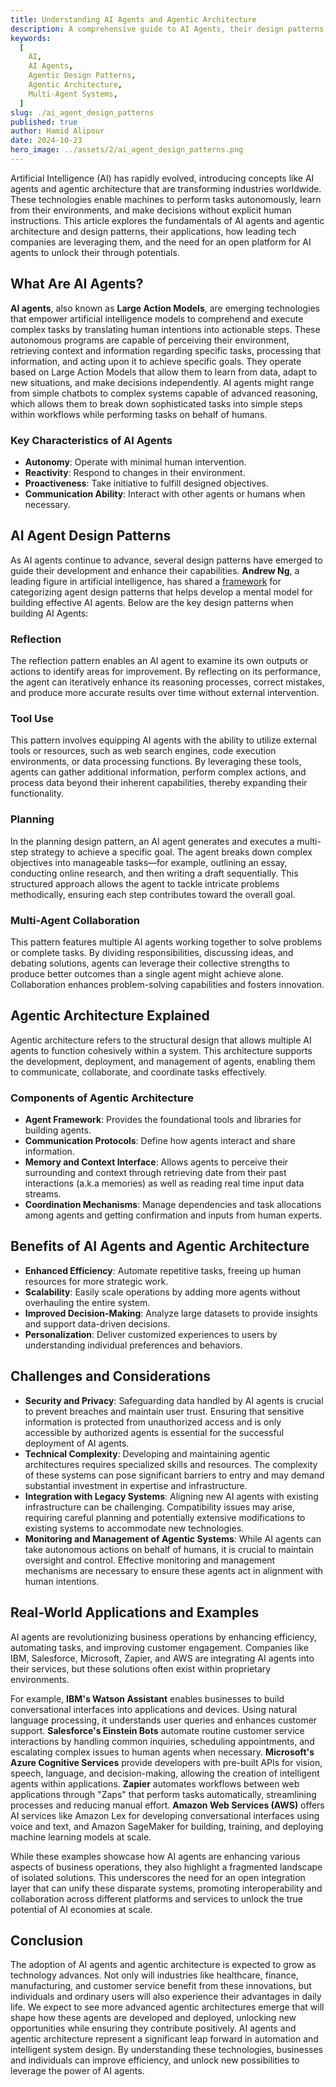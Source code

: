 ```yaml
---
title: Understanding AI Agents and Agentic Architecture
description: A comprehensive guide to AI Agents, their design patterns, and the principles of agentic architecture.
keywords:
  [
    AI,
    AI Agents,
    Agentic Design Patterns,
    Agentic Architecture,
    Multi-Agent Systems,
  ]
slug: ./ai_agent_design_patterns
published: true
author: Hamid Alipour
date: 2024-10-23
hero_image: ../assets/2/ai_agent_design_patterns.png
---
```


Artificial Intelligence (AI) has rapidly evolved, introducing concepts like AI agents and agentic architecture that are transforming industries worldwide. These technologies enable machines to perform tasks autonomously, learn from their environments, and make decisions without explicit human instructions. This article explores the fundamentals of AI agents and agentic architecture and design patterns, their applications, how leading tech companies are leveraging them, and the need for an open platform for AI agents to unlock their through potentials.

## What Are AI Agents?

**AI agents**, also known as **Large Action Models**, are emerging technologies that empower artificial intelligence models to comprehend and execute complex tasks by translating human intentions into actionable steps. These autonomous programs are capable of perceiving their environment, retrieving context and information regarding specific tasks, processing that information, and acting upon it to achieve specific goals. They operate based on Large Action Models that allow them to learn from data, adapt to new situations, and make decisions independently. AI agents might range from simple chatbots to complex systems capable of advanced reasoning, which allows them to break down sophisticated tasks into simple steps within workflows while performing tasks on behalf of humans.

### Key Characteristics of AI Agents

- **Autonomy**: Operate with minimal human intervention.
- **Reactivity**: Respond to changes in their environment.
- **Proactiveness**: Take initiative to fulfill designed objectives.
- **Communication Ability**: Interact with other agents or humans when necessary.

## AI Agent Design Patterns

As AI agents continue to advance, several design patterns have emerged to guide their development and enhance their capabilities. **Andrew Ng**, a leading figure in artificial intelligence, has shared a [framework](https://www.deeplearning.ai/the-batch/how-agents-can-improve-llm-performance/) for categorizing agent design patterns that helps develop a mental model for building effective AI agents. Below are the key design patterns when building AI Agents:

### Reflection

The reflection pattern enables an AI agent to examine its own outputs or actions to identify areas for improvement. By reflecting on its performance, the agent can iteratively enhance its reasoning processes, correct mistakes, and produce more accurate results over time without external intervention.

### Tool Use

This pattern involves equipping AI agents with the ability to utilize external tools or resources, such as web search engines, code execution environments, or data processing functions. By leveraging these tools, agents can gather additional information, perform complex actions, and process data beyond their inherent capabilities, thereby expanding their functionality.

### Planning

In the planning design pattern, an AI agent generates and executes a multi-step strategy to achieve a specific goal. The agent breaks down complex objectives into manageable tasks—for example, outlining an essay, conducting online research, and then writing a draft sequentially. This structured approach allows the agent to tackle intricate problems methodically, ensuring each step contributes toward the overall goal.

### Multi-Agent Collaboration

This pattern features multiple AI agents working together to solve problems or complete tasks. By dividing responsibilities, discussing ideas, and debating solutions, agents can leverage their collective strengths to produce better outcomes than a single agent might achieve alone. Collaboration enhances problem-solving capabilities and fosters innovation.

## Agentic Architecture Explained

Agentic architecture refers to the structural design that allows multiple AI agents to function cohesively within a system. This architecture supports the development, deployment, and management of agents, enabling them to communicate, collaborate, and coordinate tasks effectively.

### Components of Agentic Architecture

- **Agent Framework**: Provides the foundational tools and libraries for building agents.
- **Communication Protocols**: Define how agents interact and share information.
- **Memory and Context Interface**: Allows agents to perceive their surrounding and context through retrieving date from their past interactions (a.k.a memories) as well as reading real time input data streams.
- **Coordination Mechanisms**: Manage dependencies and task allocations among agents and getting confirmation and inputs from human experts.

## Benefits of AI Agents and Agentic Architecture

- **Enhanced Efficiency**: Automate repetitive tasks, freeing up human resources for more strategic work.
- **Scalability**: Easily scale operations by adding more agents without overhauling the entire system.
- **Improved Decision-Making**: Analyze large datasets to provide insights and support data-driven decisions.
- **Personalization**: Deliver customized experiences to users by understanding individual preferences and behaviors.

## Challenges and Considerations

- **Security and Privacy**: Safeguarding data handled by AI agents is crucial to prevent breaches and maintain user trust. Ensuring that sensitive information is protected from unauthorized access and is only accessible by authorized agents is essential for the successful deployment of AI agents.
- **Technical Complexity**: Developing and maintaining agentic architectures requires specialized skills and resources. The complexity of these systems can pose significant barriers to entry and may demand substantial investment in expertise and infrastructure.
- **Integration with Legacy Systems**: Aligning new AI agents with existing infrastructure can be challenging. Compatibility issues may arise, requiring careful planning and potentially extensive modifications to existing systems to accommodate new technologies.
- **Monitoring and Management of Agentic Systems**: While AI agents can take autonomous actions on behalf of humans, it is crucial to maintain oversight and control. Effective monitoring and management mechanisms are necessary to ensure these agents act in alignment with human intentions.

## Real-World Applications and Examples

AI agents are revolutionizing business operations by enhancing efficiency, automating tasks, and improving customer engagement. Companies like IBM, Salesforce, Microsoft, Zapier, and AWS are integrating AI agents into their services, but these solutions often exist within proprietary environments.

For example, **IBM's Watson Assistant** enables businesses to build conversational interfaces into applications and devices. Using natural language processing, it understands user queries and enhances customer support. **Salesforce's Einstein Bots** automate routine customer service interactions by handling common inquiries, scheduling appointments, and escalating complex issues to human agents when necessary. **Microsoft's Azure Cognitive Services** provide developers with pre-built APIs for vision, speech, language, and decision-making, allowing the creation of intelligent agents within applications. **Zapier** automates workflows between web applications through "Zaps" that perform tasks automatically, streamlining processes and reducing manual effort. **Amazon Web Services (AWS)** offers AI services like Amazon Lex for developing conversational interfaces using voice and text, and Amazon SageMaker for building, training, and deploying machine learning models at scale.

While these examples showcase how AI agents are enhancing various aspects of business operations, they also highlight a fragmented landscape of isolated solutions. This underscores the need for an open integration layer that can unify these disparate systems, promoting interoperability and collaboration across different platforms and services to unlock the true potential of AI economies at scale.

## Conclusion

The adoption of AI agents and agentic architecture is expected to grow as technology advances. Not only will industries like healthcare, finance, manufacturing, and customer service benefit from these innovations, but individuals and ordinary users will also experience their advantages in daily life. We expect to see more advanced agentic architectures emerge that will shape how these agents are developed and deployed, unlocking new opportunities while ensuring they contribute positively. AI agents and agentic architecture represent a significant leap forward in automation and intelligent system design. By understanding these technologies, businesses and individuals can improve efficiency, and unlock new possibilities to leverage the power of AI agents.
